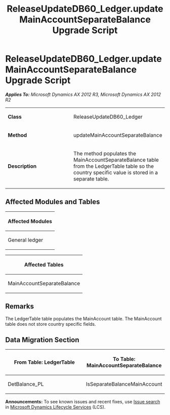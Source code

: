 ﻿---
title: ReleaseUpdateDB60_Ledger.updateMainAccountSeparateBalance Upgrade Script
TOCTitle: ReleaseUpdateDB60_Ledger.updateMainAccountSeparateBalance Upgrade Script
ms:assetid: 3b770551-df47-fb53-f5a7-5c693e240468
ms:mtpsurl: https://msdn.microsoft.com/en-us/library/JJ685282(v=AX.60)
ms:contentKeyID: 49707734
ms.date: 05/18/2015
mtps_version: v=AX.60
---

# ReleaseUpdateDB60\_Ledger.updateMainAccountSeparateBalance Upgrade Script 


_**Applies To:** Microsoft Dynamics AX 2012 R3, Microsoft Dynamics AX 2012 R2_

<table>
<colgroup>
<col style="width: 50%" />
<col style="width: 50%" />
</colgroup>
<tbody>
<tr class="odd">
<td><p><strong>Class</strong></p></td>
<td><p>ReleaseUpdateDB60_Ledger</p></td>
</tr>
<tr class="even">
<td><p><strong>Method</strong></p></td>
<td><p>updateMainAccountSeparateBalance</p></td>
</tr>
<tr class="odd">
<td><p><strong>Description</strong></p></td>
<td><p>The method populates the MainAccountSeparateBalance table from the LedgerTable table so the country specific value is stored in a separate table.</p></td>
</tr>
</tbody>
</table>


## Affected Modules and Tables

<table>
<colgroup>
<col style="width: 100%" />
</colgroup>
<thead>
<tr class="header">
<th><p>Affected Modules</p></th>
</tr>
</thead>
<tbody>
<tr class="odd">
<td><p>General ledger</p></td>
</tr>
</tbody>
</table>


<table>
<colgroup>
<col style="width: 100%" />
</colgroup>
<thead>
<tr class="header">
<th><p>Affected Tables</p></th>
</tr>
</thead>
<tbody>
<tr class="odd">
<td><p>MainAccountSeparateBalance</p></td>
</tr>
</tbody>
</table>


## Remarks

The LedgerTable table populates the MainAccount table. The MainAccount table does not store country specific fields.

## Data Migration Section

<table>
<colgroup>
<col style="width: 50%" />
<col style="width: 50%" />
</colgroup>
<thead>
<tr class="header">
<th><p>From Table: LedgerTable</p></th>
<th><p>To Table: MainAccountSeparateBalance</p></th>
</tr>
</thead>
<tbody>
<tr class="odd">
<td><p>DetBalance_PL</p></td>
<td><p>IsSeparateBalanceMainAccount</p></td>
</tr>
</tbody>
</table>

  
**Announcements:** To see known issues and recent fixes, use [Issue search](http://go.microsoft.com/fwlink/?linkid=389258) in [Microsoft Dynamics Lifecycle Services](http://go.microsoft.com/fwlink/?linkid=306505) (LCS).

